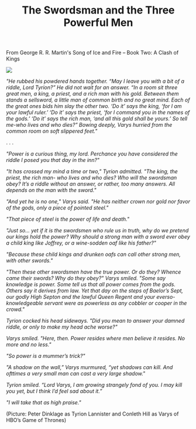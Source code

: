 ﻿---
layout: post
name: SwordsmanAndThreePowerfulMen
title: The Swordsman and the Three Powerful Men
time: 2014-05-30 17:21:00.001000000 -07:00
category: writings
frontpage: 'true'
tags:
- ASOIAF
redirects:
- /post/87372327660/the-swordsman-and-the-three-powerful-men
---

From George R. R. Martin's Song of Ice and Fire – Book Two: A Clash of Kings

<img class="imageInCenter" src="{{ site.writingsImagesFolder }}{{ page.name }}/SwordsmanAndThreePowerfulMen.png">

_"He rubbed his powdered hands together. “May I leave you with a bit of a riddle, Lord Tyrion?” He did not wait for an answer. “In a room sit three great men, a king, a priest, and a rich man with his gold. Between them stands a sellsword, a little man of common birth and no great mind. Each of the great ones bids him slay the other two. ‘Do it’ says the king, ‘for I am your lawful ruler.’ ‘Do it’ says the priest, ‘for I command you in the names of the gods.’ ‘Do it’ says the rich man, ‘and all this gold shall be yours.’ So tell me-who lives and who dies?” Bowing deeply, Varys hurried from the common room on soft slippered feet."_

. . .

_"Power is a curious thing, my lord. Perchance you have considered the riddle I posed you that day in the inn?"_

_"It has crossed my mind a time or two," Tyrion admitted. "The king, the priest, the rich man- who lives and who dies? Who will the swordsman obey? It’s a riddle without an answer, or rather, too many answers. All depends on the man with the sword."_

_"And yet he is no one," Varys said. "He has neither crown nor gold nor favor of the gods, only a piece of pointed steel."_

_"That piece of steel is the power of life and death."_

_"Just so… yet if it is the swordsmen who rule us in truth, why do we pretend our kings hold the power? Why should a strong man with a sword ever obey a child king like Joffrey, or a wine-sodden oaf like his father?"_

_"Because these child kings and drunken oafs can call other strong men, with other swords."_

_"Then these other swordsmen have the true power. Or do they? Whence came their swords? Why do they obey?" Varys smiled. "Some say knowledge is power. Some tell us that all power comes from the gods. Others say it derives from law. Yet that day on the steps of Baelor’s Sept, our godly High Septon and the lawful Queen Regent and your everso-knowledgeable servant were as powerless as any cobbler or cooper in the crowd."_

_Tyrion cocked his head sideways. "Did you mean to answer your damned riddle, or only to make my head ache worse?"_

_Varys smiled. "Here, then. Power resides where men believe it resides. No more and no less."_

_"So power is a mummer’s trick?"_

_"A shadow on the wall,” Varys murmured, “yet shadows can kill. And ofttimes a very small man can cast a very large shadow."_

_Tyrion smiled. “Lord Varys, I am growing strangely fond of you. I may kill you yet, but I think I’d feel sad about it.”_

_"I will take that as high praise."_

(Picture: Peter Dinklage as Tyrion Lannister and Conleth Hill as Varys of HBO’s Game of Thrones)